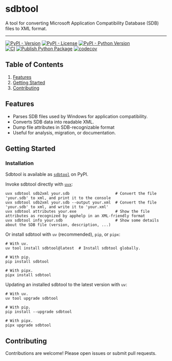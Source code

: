 # sdbtool

A tool for converting Microsoft Application Compatibility Database (SDB) files to XML format.

--------

[![PyPI - Version](https://img.shields.io/pypi/v/sdbtool)](https://pypi.org/project/sdbtool/)
[![PyPI - License](https://img.shields.io/pypi/l/sdbtool)](https://pypi.org/project/sdbtool/)
[![PyPI - Python Version](https://img.shields.io/pypi/pyversions/sdbtool)](https://pypi.org/project/sdbtool/)\
[![CI](https://github.com/learn-more/sdbtool/actions/workflows/python-test.yml/badge.svg?event=push)](https://github.com/learn-more/sdbtool/actions/workflows/python-test.yml)
[![Publish Python Package](https://github.com/learn-more/sdbtool/actions/workflows/python-publish.yml/badge.svg)](https://github.com/learn-more/sdbtool/actions/workflows/python-publish.yml)
[![codecov](https://codecov.io/gh/learn-more/sdbtool/graph/badge.svg?token=Z476TDD3B2)](https://codecov.io/gh/learn-more/sdbtool)



## Table of Contents

1. [Features](#features)
1. [Getting Started](#getting-started)
1. [Contributing](#contributing)

## Features<a id="features"></a>

- Parses SDB files used by Windows for application compatibility.
- Converts SDB data into readable XML.
- Dump file attributes in SDB-recognizable format
- Useful for analysis, migration, or documentation.


## Getting Started<a id="getting-started"></a>

### Installation

Sdbtool is available as [`sdbtool`](https://pypi.org/project/sdbtool/) on PyPI.

Invoke sdbtool directly with [`uvx`](https://docs.astral.sh/uv/):

```shell
uvx sdbtool sdb2xml your.sdb                    # Convert the file 'your.sdb' to xml, and print it to the console
uvx sdbtool sdb2xml your.sdb --output your.xml  # Convert the file 'your.sdb' to xml, and write it to 'your.xml'
uvx sdbtool attributes your.exe                 # Show the file attributes as recognized by apphelp in an XML-friendly format
uvx sdbtool info your.sdb                       # Show some details about the SDB file (version, description, ...)
```

Or install sdbtool with `uv` (recommended), `pip`, or `pipx`:

```shell
# With uv.
uv tool install sdbtool@latest  # Install sdbtool globally.

# With pip.
pip install sdbtool

# With pipx.
pipx install sdbtool
```

Updating an installed sdbtool to the latest version with `uv`:
```shell
# With uv.
uv tool upgrade sdbtool

# With pip.
pip install --upgrade sdbtool

# With pipx.
pipx upgrade sdbtool
```


## Contributing<a id="contributing"></a>

Contributions are welcome! Please open issues or submit pull requests.
